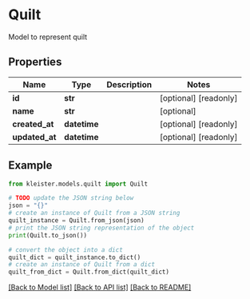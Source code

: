 # Quilt

Model to represent quilt

## Properties

Name | Type | Description | Notes
------------ | ------------- | ------------- | -------------
**id** | **str** |  | [optional] [readonly] 
**name** | **str** |  | [optional] 
**created_at** | **datetime** |  | [optional] [readonly] 
**updated_at** | **datetime** |  | [optional] [readonly] 

## Example

```python
from kleister.models.quilt import Quilt

# TODO update the JSON string below
json = "{}"
# create an instance of Quilt from a JSON string
quilt_instance = Quilt.from_json(json)
# print the JSON string representation of the object
print(Quilt.to_json())

# convert the object into a dict
quilt_dict = quilt_instance.to_dict()
# create an instance of Quilt from a dict
quilt_from_dict = Quilt.from_dict(quilt_dict)
```
[[Back to Model list]](../README.md#documentation-for-models) [[Back to API list]](../README.md#documentation-for-api-endpoints) [[Back to README]](../README.md)


